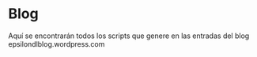 # Blog

Aquí se encontrarán todos los scripts que genere en las entradas del blog epsilondlblog.wordpress.com
